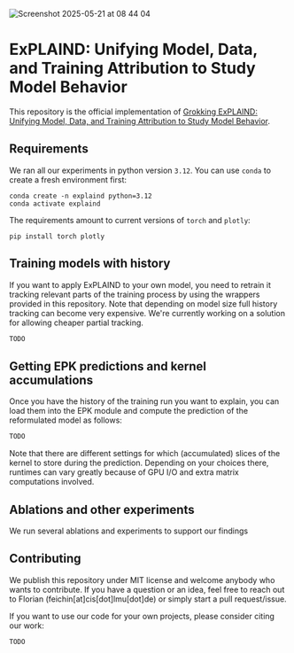 ![Screenshot 2025-05-21 at 08 44 04](https://github.com/user-attachments/assets/077ef1a3-2e37-4e3a-8434-cf6673369122)

# ExPLAIND: Unifying Model, Data, and Training Attribution to Study Model Behavior

This repository is the official implementation of [Grokking ExPLAIND: Unifying Model, Data, and Training Attribution to Study Model Behavior](https://github.com/mainlp/path_kernels). 


## Requirements

We ran all our experiments in python version `3.12`. You can use `conda` to create a fresh environment first:

```
conda create -n explaind python=3.12
conda activate explaind
```

The requirements amount to current versions of `torch` and `plotly`:

```setup
pip install torch plotly
```

## Training models with history

If you want to apply ExPLAIND to your own model, you need to retrain it tracking relevant parts of the training process by using the wrappers provided in this repository. Note that depending on model size full history tracking can become very expensive. We're currently working on a solution for allowing cheaper partial tracking.

```python
TODO
```

## Getting EPK predictions and kernel accumulations

Once you have the history of the training run you want to explain, you can load them into the EPK module and compute the prediction of the reformulated model as follows:

```python
TODO
```

Note that there are different settings for which (accumulated) slices of the kernel to store during the prediction. Depending on your choices there, runtimes can vary greatly because of GPU I/O and extra matrix computations involved.

## Ablations and other experiments

We run several ablations and experiments to support our findings 


## Contributing

We publish this repository under MIT license and welcome anybody who wants to contribute. If you have a question or an idea, feel free to reach out to Florian (feichin[at]cis[dot]lmu[dot]de) or simply start a pull request/issue.

If you want to use our code for your own projects, please consider citing our work:

```
TODO
```

